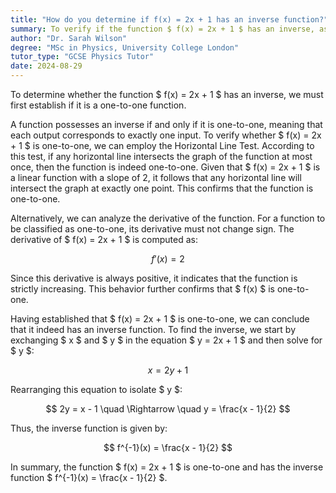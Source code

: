 ```yaml
---
title: "How do you determine if f(x) = 2x + 1 has an inverse function?"
summary: To verify if the function $ f(x) = 2x + 1 $ has an inverse, assess whether it is a one-to-one function.
author: "Dr. Sarah Wilson"
degree: "MSc in Physics, University College London"
tutor_type: "GCSE Physics Tutor"
date: 2024-08-29
---
```


To determine whether the function $ f(x) = 2x + 1 $ has an inverse, we must first establish if it is a one-to-one function.

A function possesses an inverse if and only if it is one-to-one, meaning that each output corresponds to exactly one input. To verify whether $ f(x) = 2x + 1 $ is one-to-one, we can employ the Horizontal Line Test. According to this test, if any horizontal line intersects the graph of the function at most once, then the function is indeed one-to-one. Given that $ f(x) = 2x + 1 $ is a linear function with a slope of 2, it follows that any horizontal line will intersect the graph at exactly one point. This confirms that the function is one-to-one.

Alternatively, we can analyze the derivative of the function. For a function to be classified as one-to-one, its derivative must not change sign. The derivative of $ f(x) = 2x + 1 $ is computed as:

$$
f'(x) = 2
$$

Since this derivative is always positive, it indicates that the function is strictly increasing. This behavior further confirms that $ f(x) $ is one-to-one.

Having established that $ f(x) = 2x + 1 $ is one-to-one, we can conclude that it indeed has an inverse function. To find the inverse, we start by exchanging $ x $ and $ y $ in the equation $ y = 2x + 1 $ and then solve for $ y $:

$$
x = 2y + 1
$$

Rearranging this equation to isolate $ y $:

$$
2y = x - 1 \quad \Rightarrow \quad y = \frac{x - 1}{2}
$$

Thus, the inverse function is given by:

$$
f^{-1}(x) = \frac{x - 1}{2}
$$ 

In summary, the function $ f(x) = 2x + 1 $ is one-to-one and has the inverse function $ f^{-1}(x) = \frac{x - 1}{2} $.
    